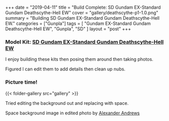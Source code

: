 +++
date = "2019-04-11"
title = "Build Complete: SD Gundam EX-Standard Gundam Deathscythe-Hell EW"
cover = "gallery/deathscythe-p1-1.0.png"
summary = "Building SD Gundam EX-Standard Gundam Deathscythe-Hell EW."
categories = ["Gunpla"]
tags = [
  "Gundam EX-Standard Gundam Deathscythe-Hell EW",
  "Gunpla",
  "SD"
]
layout = "post"
+++

### Model Kit: [SD Gundam EX-Standard Gundam Deathscythe-Hell EW](#)

I enjoy building these kits then posing them around then taking photos.

Figured I can edit them to add details then clean up nubs.

### Picture time!

{{< folder-gallery src="gallery" >}}

Tried editing the background out and replacing with space.

Space background image in edited photo by [Alexander Andrews](https://unsplash.com/@alex_andrews?utm_medium=referral&utm_campaign=photographer-credit&utm_content=creditBadge)
